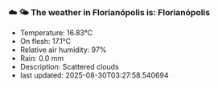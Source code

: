 ### ☁️ 🌤️  The weather in Florianópolis is: Florianópolis

- Temperature: 16.83°C
- On flesh: 17.1°C
- Relative air humidity: 97%
- Rain: 0.0 mm
- Description: Scattered clouds
- last updated: 2025-08-30T03:27:58.540694
